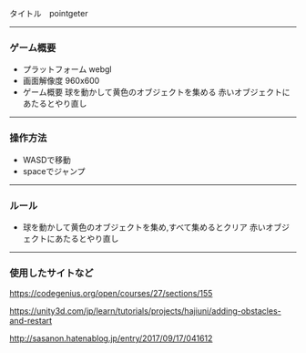 タイトル　pointgeter


---


### ゲーム概要
- プラットフォーム
webgl
- 画面解像度
960x600
- ゲーム概要
球を動かして黄色のオブジェクトを集める
赤いオブジェクトにあたるとやり直し

---


### 操作方法
- WASDで移動
- spaceでジャンプ


---


### ルール
- 球を動かして黄色のオブジェクトを集め,すべて集めるとクリア
赤いオブジェクトにあたるとやり直し

---

### 使用したサイトなど
https://codegenius.org/open/courses/27/sections/155

https://unity3d.com/jp/learn/tutorials/projects/hajiuni/adding-obstacles-and-restart

http://sasanon.hatenablog.jp/entry/2017/09/17/041612
